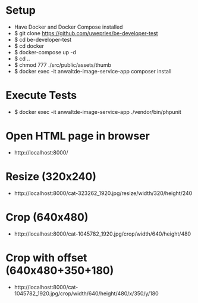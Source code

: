 # Setup

- Have Docker and Docker Compose installed
- $ git clone https://github.com/uwepries/be-developer-test
- $ cd be-developer-test
- $ cd docker
- $ docker-compose up -d
- $ cd ..
- $ chmod 777 ./src/public/assets/thumb
- $ docker exec -it anwaltde-image-service-app composer install

# Execute Tests
- $ docker exec -it anwaltde-image-service-app ./vendor/bin/phpunit

# Open HTML page in browser
- http://localhost:8000/

# Resize (320x240)
- http://localhost:8000/cat-323262_1920.jpg/resize/width/320/height/240

# Crop (640x480)
- http://localhost:8000/cat-1045782_1920.jpg/crop/width/640/height/480

# Crop with offset (640x480+350+180)
- http://localhost:8000/cat-1045782_1920.jpg/crop/width/640/height/480/x/350/y/180

